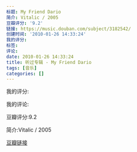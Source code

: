 ```yaml
---
标题: My Friend Dario
简介: Vitalic / 2005
豆瓣评分: '9.2'
链接: https://music.douban.com/subject/3182542/
创建时间: '2010-01-26 14:33:24'
我的评分:
标签:
评论:
date: 2010-01-26 14:33:24
title: 听过专辑 - My Friend Dario
tags: [音乐]
categories: []
---
```


我的评分:

我的评论:

豆瓣评分:9.2

简介:Vitalic / 2005

[豆瓣链接](https://music.douban.com/subject/3182542/)

